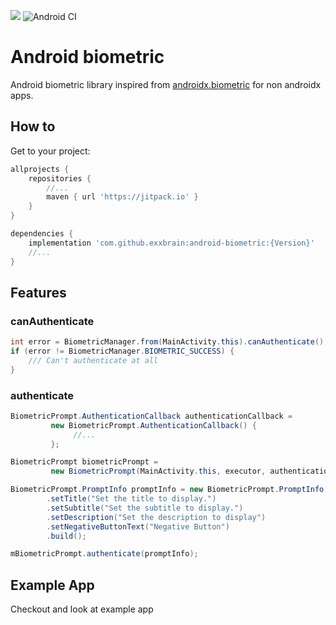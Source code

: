 [![](https://jitpack.io/v/exxbrain/android-biometric.svg)](https://jitpack.io/#exxbrain/android-biometric)
![Android CI](https://github.com/exxbrain/android-biometric/workflows/Android%20CI/badge.svg)

# Android biometric
Android biometric library inspired from [androidx.biometric](https://developer.android.com/reference/androidx/biometric/package-summary) for non androidx apps.

## How to
Get to your project:
```groovy
allprojects {
    repositories {
        //...
        maven { url 'https://jitpack.io' }
    }
}
```

```groovy
dependencies {
    implementation 'com.github.exxbrain:android-biometric:{Version}'
    //...
}
```

## Features 

### canAuthenticate
```java
int error = BiometricManager.from(MainActivity.this).canAuthenticate();
if (error != BiometricManager.BIOMETRIC_SUCCESS) {
    /// Can't authenticate at all
}
```

### authenticate
```java
BiometricPrompt.AuthenticationCallback authenticationCallback = 
         new BiometricPrompt.AuthenticationCallback() {
              //...
         };

BiometricPrompt biometricPrompt = 
         new BiometricPrompt(MainActivity.this, executor, authenticationCallback);

BiometricPrompt.PromptInfo promptInfo = new BiometricPrompt.PromptInfo.Builder()
        .setTitle("Set the title to display.")
        .setSubtitle("Set the subtitle to display.")
        .setDescription("Set the description to display")
        .setNegativeButtonText("Negative Button")
        .build();

mBiometricPrompt.authenticate(promptInfo);
```

## Example App
Checkout and look at example app
